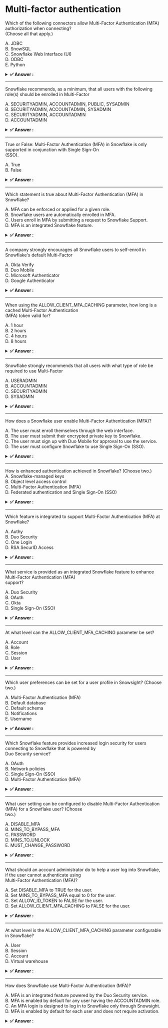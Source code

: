 # Multi-factor authentication                                                                                                                                                                                                                                                                               
Which of the following connectors allow Multi-Factor Authentication (MFA) authorization when connecting?                                                                                                                                                                                                    
(Choose all that apply.)                                                                                                                                                                                                                                                                                    
                                                                                                                                                                                                                                                                                                            
A. JDBC<br>B. SnowSQL<br>C. Snowflake Web Interface (UI)<br>D. ODBC<br>E. Python                                                                                                                                                                                                                            
                                                                                                                                                                                                                                                                                                            
<details>                                                                                                                                                                                                                                                                                                   
<summary><strong>✅ Answer : </strong></summary>                                                                                                                                                                                                                                                            
<strong>A, B, C, D, E</strong>                                                                                                                                                                                                                                                                              
                                                                                                                                                                                                                                                                                                            
The correct answer is ABCDE, meaning all listed connectors – JDBC, SnowSQL, Snowflake Web Interface (UI),                                                                                                                                                                                                   
ODBC, and Python – support Multi-Factor Authentication (MFA) for enhanced security during connection to                                                                                                                                                                                                     
Snowflake. MFA provides an additional layer of security beyond just a username and password, requiring                                                                                                                                                                                                      
users to provide a second verification factor, typically from a mobile app, hardware token, or email. Thisgreatly reduces the risk of unauthorized access due to compromised credentials. Snowflake, as a cloud data                                                                                        
platform, prioritizes security, and therefore, integrates MFA support across all its official client interfaces.                                                                                                                                                                                            
JDBC and ODBC are standard database connectivity technologies, and Snowflake’s implementations of these                                                                                                                                                                                                     
support MFA. SnowSQL, Snowflake’s command-line client, similarly supports MFA. The Snowflake web                                                                                                                                                                                                            
interface, which serves as a browser-based client, also enforces MFA configurations as set in the account.                                                                                                                                                                                                  
Finally, Snowflake's Python connector, which allows programmatic interaction with the platform, is also                                                                                                                                                                                                     
capable of handling MFA. The mechanism for MFA will vary slightly, but the ultimate outcome of requiring                                                                                                                                                                                                    
multiple factors to establish a secure connection remains consistent across all the connectors. This universal                                                                                                                                                                                              
implementation of MFA underscores the platform's commitment to securing data access.                                                                                                                                                                                                                        
Here are authoritative links for further research:                                                                                                                                                                                                                                                          
Snowflake Security Guide - Multi-Factor Authentication: https://docs.snowflake.com/en/userguide/security-mfa.html                                                                                                                                                                                           
Snowflake JDBC Driver: https://docs.snowflake.com/en/developer-guide/jdbc/jdbc.html (Look for connection                                                                                                                                                                                                    
properties related to MFA)                                                                                                                                                                                                                                                                                  
Snowflake ODBC Driver: https://docs.snowflake.com/en/developer-guide/odbc/odbc.html (Look for                                                                                                                                                                                                               
connection properties related to MFA)                                                                                                                                                                                                                                                                       
SnowSQL Guide: https://docs.snowflake.com/en/user-guide/snowsql.html (Look for options related to MFA)                                                                                                                                                                                                      
Snowflake Python Connector: https://docs.snowflake.com/en/developer-guide/python-connector/pythonconnector.html (See examples using MFA)                                                                                                                                                                    
</details>                                                                                                                                                                                                                                                                                                  
                                                                                                                                                                                                                                                                                                            
                                                                                                                                                                                                                                                                                                            
---                                                                                                                                                                                                                                                                                                         
Snowflake recommends, as a minimum, that all users with the following role(s) should be enrolled in Multi-Factor                                                                                                                                                                                            
                                                                                                                                                                                                                                                                                                            
A. SECURITYADMIN, ACCOUNTADMIN, PUBLIC, SYSADMIN<br>B. SECURITYADMIN, ACCOUNTADMIN, SYSADMIN<br>C. SECURITYADMIN, ACCOUNTADMIN<br>D. ACCOUNTADMIN                                                                                                                                                           
                                                                                                                                                                                                                                                                                                            
<details>                                                                                                                                                                                                                                                                                                   
<summary><strong>✅ Answer : </strong></summary>                                                                                                                                                                                                                                                            
<strong>D</strong>                                                                                                                                                                                                                                                                                          
                                                                                                                                                                                                                                                                                                            
The correct answer is D, ACCOUNTADMIN. Snowflake, like most cloud platforms, emphasizes securing                                                                                                                                                                                                            
privileged access. The ACCOUNTADMIN role in Snowflake is the most powerful, possessing complete control                                                                                                                                                                                                     
over the entire account, including user management, resource provisioning, and data access policies.                                                                                                                                                                                                        
Therefore, implementing Multi-Factor Authentication (MFA) for users with this role is crucial to safeguard                                                                                                                                                                                                  
against unauthorized access and potential compromise. It serves as a critical additional layer of security                                                                                                                                                                                                  
beyond just a username and password, requiring a secondary verification method such as a mobile app code,                                                                                                                                                                                                   
significantly reducing the risk of account breaches. While roles like SECURITYADMIN and SYSADMIN also                                                                                                                                                                                                       
have high privileges, the ACCOUNTADMIN role’s overarching control makes its protection the utmost priority.                                                                                                                                                                                                 
Mandating MFA for ACCOUNTADMIN aligns with best practices in cloud security, reinforcing the principle of                                                                                                                                                                                                   
least privilege and limiting the blast radius of a potential compromise. While MFA is beneficial for all users, its                                                                                                                                                                                         
necessity for the ACCOUNTADMIN role is non-negotiable, considering the significant impact a breach could                                                                                                                                                                                                    
have.                                                                                                                                                                                                                                                                                                       
Further reading:                                                                                                                                                                                                                                                                                            
Snowflake Documentation on Multi-Factor Authentication                                                                                                                                                                                                                                                      
Snowflake Documentation on Access Control                                                                                                                                                                                                                                                                   
</details>                                                                                                                                                                                                                                                                                                  
                                                                                                                                                                                                                                                                                                            
                                                                                                                                                                                                                                                                                                            
---                                                                                                                                                                                                                                                                                                         
True or False: Multi-Factor Authentication (MFA) in Snowflake is only supported in conjunction with Single Sign-On                                                                                                                                                                                          
(SSO).                                                                                                                                                                                                                                                                                                      
                                                                                                                                                                                                                                                                                                            
A. True<br>B. False                                                                                                                                                                                                                                                                                         
                                                                                                                                                                                                                                                                                                            
<details>                                                                                                                                                                                                                                                                                                   
<summary><strong>✅ Answer : </strong></summary>                                                                                                                                                                                                                                                            
<strong>B</strong>                                                                                                                                                                                                                                                                                          
                                                                                                                                                                                                                                                                                                            
The statement that MFA in Snowflake is only supported with SSO is false. Snowflake natively supports MFA                                                                                                                                                                                                    
independent of SSO. While SSO provides centralized authentication and can leverage MFA solutions,                                                                                                                                                                                                           
Snowflake's own MFA implementation works directly within the Snowflake platform. Users can enable MFA                                                                                                                                                                                                       
using methods like Google Authenticator or Duo Mobile without configuring SSO.                                                                                                                                                                                                                              
Snowflake's built-in MFA is a security feature that enhances user authentication by requiring users to provide                                                                                                                                                                                              
an additional verification factor besides their password. This added layer of protection mitigates the risk of                                                                                                                                                                                              
unauthorized access due to compromised credentials. This native MFA implementation uses time-based, onetime passwords (TOTP) generated by an authenticator app.                                                                                                                                             
SSO is a different authentication mechanism that allows users to access multiple applications with a single                                                                                                                                                                                                 
set of credentials. Integrating Snowflake with an SSO provider can streamline login processes and centralize                                                                                                                                                                                                
user management. While SSO can be configured to enforce MFA through the SSO provider, it's not a                                                                                                                                                                                                            
prerequisite for using MFA in Snowflake. Snowflake's own MFA capabilities can function without SSO,                                                                                                                                                                                                         
providing a separate means of enhanced security.                                                                                                                                                                                                                                                            
Therefore, the independence of Snowflake's native MFA from SSO configurations is a crucial point to                                                                                                                                                                                                         
understand. Organizations can choose to implement MFA using either Snowflake's built-in feature or through                                                                                                                                                                                                  
their SSO provider, or even both for layered security, depending on their specific security requirements and                                                                                                                                                                                                
infrastructure.                                                                                                                                                                                                                                                                                             
Further details can be found in Snowflake's official documentation on authentication and security features:                                                                                                                                                                                                 
Snowflake Documentation: Multi-Factor Authentication (MFA)                                                                                                                                                                                                                                                  
Snowflake Documentation: SSO with Snowflake                                                                                                                                                                                                                                                                 
</details>                                                                                                                                                                                                                                                                                                  
                                                                                                                                                                                                                                                                                                            
                                                                                                                                                                                                                                                                                                            
---                                                                                                                                                                                                                                                                                                         
Which statement is true about Multi-Factor Authentication (MFA) in Snowflake?                                                                                                                                                                                                                               
                                                                                                                                                                                                                                                                                                            
A. MFA can be enforced or applied for a given role.<br>B. Snowflake users are automatically enrolled in MFA.<br>C. Users enroll in MFA by submitting a request to Snowflake Support.<br>D. MFA is an integrated Snowflake feature.                                                                          
                                                                                                                                                                                                                                                                                                            
<details>                                                                                                                                                                                                                                                                                                   
<summary><strong>✅ Answer : </strong></summary>                                                                                                                                                                                                                                                            
<strong>D</strong>                                                                                                                                                                                                                                                                                          
                                                                                                                                                                                                                                                                                                            
The correct answer is D. MFA is an integrated Snowflake feature. This is because Snowflake directly                                                                                                                                                                                                         
provides the functionality for Multi-Factor Authentication within its platform. This means it's not an external                                                                                                                                                                                             
service but a built-in capability. Snowflake accounts and user management handles the implementation and                                                                                                                                                                                                    
management of MFA. Option A is incorrect because MFA is not applied to roles, but rather to individual users.                                                                                                                                                                                               
Option B is incorrect since users are not automatically enrolled in MFA by default; they must be enabled,                                                                                                                                                                                                   
usually by an account administrator. Option C is incorrect because users manage their MFA settings directly                                                                                                                                                                                                 
within Snowflake, and do not need to submit a support request to Snowflake. This feature enhances security                                                                                                                                                                                                  
by requiring users to provide multiple verification factors in addition to a username and password. Typical                                                                                                                                                                                                 
MFA methods include email codes, authenticator apps, or physical security keys. By integrating MFA,                                                                                                                                                                                                         
Snowflake ensures a more robust and secure access control mechanism, aligning with industry best practices                                                                                                                                                                                                  
for protecting sensitive data in cloud environments. This reduces the risk of unauthorized access from                                                                                                                                                                                                      
compromised credentials. For additional information, please consult the official Snowflake documentation on                                                                                                                                                                                                 
Multi-Factor Authentication: https://docs.snowflake.com/en/user-guide/security-mfa                                                                                                                                                                                                                          
</details>                                                                                                                                                                                                                                                                                                  
                                                                                                                                                                                                                                                                                                            
                                                                                                                                                                                                                                                                                                            
---                                                                                                                                                                                                                                                                                                         
A company strongly encourages all Snowflake users to self-enroll in Snowflake's default Multi-Factor                                                                                                                                                                                                        
                                                                                                                                                                                                                                                                                                            
A. Okta Verify<br>B. Duo Mobile<br>C. Microsoft Authenticator<br>D. Google Authenticator                                                                                                                                                                                                                    
                                                                                                                                                                                                                                                                                                            
<details>                                                                                                                                                                                                                                                                                                   
<summary><strong>✅ Answer : </strong></summary>                                                                                                                                                                                                                                                            
<strong>B</strong>                                                                                                                                                                                                                                                                                          
                                                                                                                                                                                                                                                                                                            
The correct answer is B. Duo Mobile. Snowflake's default Multi-Factor Authentication (MFA) service relies on                                                                                                                                                                                                
the Duo Security platform for its implementation. This means users, who choose to enroll in MFA, will need to                                                                                                                                                                                               
install the Duo Mobile application on their devices (smartphones or tablets). Duo Mobile is a free application                                                                                                                                                                                              
provided by Cisco (owner of Duo Security) that generates time-based one-time passcodes, which are required,                                                                                                                                                                                                 
in addition to the user's password, to successfully authenticate to Snowflake. While other authenticator                                                                                                                                                                                                    
applications like Okta Verify, Microsoft Authenticator, and Google Authenticator are also popular for MFA                                                                                                                                                                                                   
implementations, Snowflake specifically integrates with Duo Mobile for its default MFA setup. This                                                                                                                                                                                                          
integration ensures seamless authentication following the organization's encouragement for users to selfenroll. Therefore, even though the other options are valid MFA tools, only Duo Mobile is specifically relevant                                                                                      
for Snowflake's default MFA service configuration. This is important as other apps may not support the                                                                                                                                                                                                      
specific protocols or keys being used by Snowflake. It's crucial to follow official documentation regarding                                                                                                                                                                                                 
authentication methods to be successful.                                                                                                                                                                                                                                                                    
Authoritative Link:                                                                                                                                                                                                                                                                                         
Snowflake Documentation on MFA: https://docs.snowflake.com/en/user-guide/security-mfa (Specifically,                                                                                                                                                                                                        
this page notes: "Snowflake recommends using Duo for multi-factor authentication...")                                                                                                                                                                                                                       
Duo Mobile Documentation: https://duo.com/product/multi-factor-authentication-mfa/duo-mobile                                                                                                                                                                                                                
</details>                                                                                                                                                                                                                                                                                                  
                                                                                                                                                                                                                                                                                                            
                                                                                                                                                                                                                                                                                                            
---                                                                                                                                                                                                                                                                                                         
When using the ALLOW_CLIENT_MFA_CACHING parameter, how long is a cached Multi-Factor Authentication                                                                                                                                                                                                         
(MFA) token valid for?                                                                                                                                                                                                                                                                                      
                                                                                                                                                                                                                                                                                                            
A. 1 hour<br>B. 2 hours<br>C. 4 hours<br>D. 8 hours                                                                                                                                                                                                                                                         
                                                                                                                                                                                                                                                                                                            
<details>                                                                                                                                                                                                                                                                                                   
<summary><strong>✅ Answer : </strong></summary>                                                                                                                                                                                                                                                            
<strong>C</strong>                                                                                                                                                                                                                                                                                          
                                                                                                                                                                                                                                                                                                            
The correct answer is C, 4 hours. When the ALLOW_CLIENT_MFA_CACHING parameter is enabled in                                                                                                                                                                                                                 
Snowflake, it allows clients to cache Multi-Factor Authentication (MFA) tokens, reducing the frequency of                                                                                                                                                                                                   
MFA challenges. This caching mechanism is crucial for improving user experience and streamlining                                                                                                                                                                                                            
authentication processes, especially for frequently accessing users. The cached token's validity period is                                                                                                                                                                                                  
fixed and set to 4 hours. After this duration, the client must undergo a new MFA challenge to generate a fresh                                                                                                                                                                                              
token. This time-limited approach is a security best practice that balances convenience with the need to                                                                                                                                                                                                    
periodically re-validate user identity, minimizing the risk of unauthorized access using a compromised token.                                                                                                                                                                                               
Longer caching periods could increase the vulnerability window, while shorter ones might negate the benefits                                                                                                                                                                                                
of token caching. The 4-hour window offers a pragmatic compromise. It's essential to understand that this                                                                                                                                                                                                   
parameter applies to client-side caching, meaning the user's application or tool handles the token storage and                                                                                                                                                                                              
re-use within the established time frame. The server-side component manages the actual authentication and                                                                                                                                                                                                   
token verification processes. To further investigate, consult the official Snowflake documentation:                                                                                                                                                                                                         
https://docs.snowflake.com/en/sql-reference/parameters#allow-client-mfa-caching and                                                                                                                                                                                                                         
https://docs.snowflake.com/en/user-guide/security-mfa#caching-options.                                                                                                                                                                                                                                      
</details>                                                                                                                                                                                                                                                                                                  
                                                                                                                                                                                                                                                                                                            
                                                                                                                                                                                                                                                                                                            
---                                                                                                                                                                                                                                                                                                         
Snowflake strongly recommends that all users with what type of role be required to use Multi-Factor                                                                                                                                                                                                         
                                                                                                                                                                                                                                                                                                            
A. USERADMIN<br>B. ACCOUNTADMIN<br>C. SECURITYADMIN<br>D. SYSADMIN                                                                                                                                                                                                                                          
                                                                                                                                                                                                                                                                                                            
<details>                                                                                                                                                                                                                                                                                                   
<summary><strong>✅ Answer : </strong></summary>                                                                                                                                                                                                                                                            
<strong>B</strong>                                                                                                                                                                                                                                                                                          
                                                                                                                                                                                                                                                                                                            
The correct answer is B. ACCOUNTADMIN. Here's why:                                                                                                                                                                                                                                                          
The ACCOUNTADMIN role in Snowflake possesses the highest level of privileges within an organization's                                                                                                                                                                                                       
Snowflake account. This role controls all other roles and grants access to virtually every aspect of the                                                                                                                                                                                                    
Snowflake environment, including billing, data access, and security settings. A compromised                                                                                                                                                                                                                 
ACCOUNTADMIN account could lead to catastrophic consequences, including unauthorized access to                                                                                                                                                                                                              
sensitive data, data exfiltration, and complete control of the Snowflake environment. Multi-Factor                                                                                                                                                                                                          
Authentication (MFA) adds a crucial layer of security by requiring users to provide multiple verification factors                                                                                                                                                                                           
(something they know, something they have, or something they are) before granting access. Requiring MFA                                                                                                                                                                                                     
for the ACCOUNTADMIN role mitigates the risk of unauthorized access due to compromised passwords or                                                                                                                                                                                                         
stolen credentials. While other administrative roles like USERADMIN, SECURITYADMIN, and SYSADMIN are                                                                                                                                                                                                        
important, the ACCOUNTADMIN's unparalleled access makes its security paramount. Protecting this role with                                                                                                                                                                                                   
MFA is a cornerstone of Snowflake's security best practices, minimizing the potential for wide-ranging                                                                                                                                                                                                      
damage. Failing to secure the ACCOUNTADMIN role with MFA leaves the entire Snowflake account extremely                                                                                                                                                                                                      
vulnerable. Employing MFA for ACCOUNTADMIN is a fundamental cloud security principle that aligns with the                                                                                                                                                                                                   
principle of least privilege and defense-in-depth.                                                                                                                                                                                                                                                          
Authoritative link:                                                                                                                                                                                                                                                                                         
Snowflake Documentation - Security Overview: This documentation provides a high-level overview of                                                                                                                                                                                                           
Snowflake security and highlights the importance of securing administrative accounts.                                                                                                                                                                                                                       
Snowflake Documentation - Multi-Factor Authentication: This specific documentation explains how to set up                                                                                                                                                                                                   
and enforce multi-factor authentication for Snowflake users and roles.                                                                                                                                                                                                                                      
</details>                                                                                                                                                                                                                                                                                                  
                                                                                                                                                                                                                                                                                                            
                                                                                                                                                                                                                                                                                                            
---                                                                                                                                                                                                                                                                                                         
How does a Snowflake user enable Multi-Factor Authentication (MFA)?                                                                                                                                                                                                                                         
                                                                                                                                                                                                                                                                                                            
A. The user must enroll themselves through the web interface.<br>B. The user must submit their encrypted private key to Snowflake.<br>C. The user must sign up with Duo Mobile for approval to use the service.<br>D. The user must configure Snowflake to use Single Sign-On (SSO).                        
                                                                                                                                                                                                                                                                                                            
<details>                                                                                                                                                                                                                                                                                                   
<summary><strong>✅ Answer : </strong></summary>                                                                                                                                                                                                                                                            
<strong>A</strong>                                                                                                                                                                                                                                                                                          
                                                                                                                                                                                                                                                                                                            
The correct answer is A. The user must enroll themselves through the web interface. Snowflake employs a                                                                                                                                                                                                     
user-centric approach to MFA enrollment. Users directly manage their security settings, enhancing personal                                                                                                                                                                                                  
control and reducing administrative overhead. This self-service model aligns with cloud computing's emphasis                                                                                                                                                                                                
on user empowerment. Users navigate to their profile settings within the Snowflake web interface and follow                                                                                                                                                                                                 
a guided process to enable MFA, typically involving scanning a QR code with an authenticator app like Google                                                                                                                                                                                                
Authenticator or Microsoft Authenticator. This enrollment procedure doesn't involve sharing private keys (as                                                                                                                                                                                                
suggested in option B), which would present a significant security vulnerability. Option C, requiring Duo                                                                                                                                                                                                   
Mobile, is incorrect as Snowflake supports various authenticator apps, not just Duo. Option D relates to Single                                                                                                                                                                                             
Sign-On (SSO), which is an alternative to password-based authentication and is not directly linked to enabling                                                                                                                                                                                              
MFA. MFA adds an extra layer of security on top of the initial login method. Enabling MFA through the web                                                                                                                                                                                                   
interface allows Snowflake to securely verify the user’s identity across different devices, preventing                                                                                                                                                                                                      
unauthorized access in case of credential compromise, reinforcing the principle of least privilege. By                                                                                                                                                                                                      
empowering users to manage their MFA, Snowflake reduces the burden on administrators and promotes a                                                                                                                                                                                                         
more secure cloud environment.                                                                                                                                                                                                                                                                              
Authoritative Links:                                                                                                                                                                                                                                                                                        
Snowflake Documentation - MFA Overview: https://docs.snowflake.com/en/user-guide/security-mfa.html                                                                                                                                                                                                          
Snowflake Documentation - Managing Your User Profile: https://docs.snowflake.com/en/user-guide/uimanage-profile.html                                                                                                                                                                                        
</details>                                                                                                                                                                                                                                                                                                  
                                                                                                                                                                                                                                                                                                            
                                                                                                                                                                                                                                                                                                            
---                                                                                                                                                                                                                                                                                                         
How is enhanced authentication achieved in Snowflake? (Choose two.)                                                                                                                                                                                                                                         
A. Snowflake-managed keys<br>B. Object level access control<br>C. Multi-Factor Authentication (MFA)<br>D. Federated authentication and Single Sign-On (SSO)                                                                                                                                                 
                                                                                                                                                                                                                                                                                                            
<details>                                                                                                                                                                                                                                                                                                   
<summary><strong>✅ Answer : </strong></summary>                                                                                                                                                                                                                                                            
<strong>C, D</strong>                                                                                                                                                                                                                                                                                       
                                                                                                                                                                                                                                                                                                            
Enhanced authentication in Snowflake focuses on strengthening the process of verifying a user's identity                                                                                                                                                                                                    
beyond basic username and password combinations. Multi-Factor Authentication (MFA), option C,                                                                                                                                                                                                               
accomplishes this by requiring users to provide multiple forms of verification, such as a password and a code                                                                                                                                                                                               
from an authenticator app. This significantly reduces the risk of unauthorized access resulting from                                                                                                                                                                                                        
compromised credentials. Federated authentication and Single Sign-On (SSO), option D, enhance security by                                                                                                                                                                                                   
delegating authentication to a trusted identity provider (IdP). This allows users to log in to Snowflake using                                                                                                                                                                                              
their existing organizational credentials, centralizing identity management and improving user experience                                                                                                                                                                                                   
while also improving security by allowing for enforcement of policies at the identity provider level. Snowflakemanaged keys (A) are primarily for data encryption, not user authentication. Object-level access control (B)                                                                                 
governs what users can do after they've authenticated, not the authentication process itself. Thus, only MFA                                                                                                                                                                                                
and Federated authentication/SSO directly address and enhance the initial login authentication process.                                                                                                                                                                                                     
Enhanced authentication methods are vital in cloud security as they mitigate threats such as phishing and                                                                                                                                                                                                   
credential stuffing attacks that aim to exploit basic authentication systems. Implementing MFA and SSO align                                                                                                                                                                                                
with best practices for modern security in cloud platforms by adding layers of security beyond passwords and                                                                                                                                                                                                
promoting a principle of least privilege.                                                                                                                                                                                                                                                                   
Authoritative links for further research:                                                                                                                                                                                                                                                                   
Snowflake Documentation on MFA: https://docs.snowflake.com/en/user-guide/security-mfa                                                                                                                                                                                                                       
Snowflake Documentation on Federated Authentication and SSO: https://docs.snowflake.com/en/userguide/security-fed-auth                                                                                                                                                                                      
OWASP on Multi-Factor Authentication: https://owasp.org/www-project-top-ten/ (Search for MFA                                                                                                                                                                                                                
recommendations)                                                                                                                                                                                                                                                                                            
</details>                                                                                                                                                                                                                                                                                                  
                                                                                                                                                                                                                                                                                                            
                                                                                                                                                                                                                                                                                                            
---                                                                                                                                                                                                                                                                                                         
Which feature is integrated to support Multi-Factor Authentication (MFA) at Snowflake?                                                                                                                                                                                                                      
                                                                                                                                                                                                                                                                                                            
A. Authy<br>B. Duo Security<br>C. One Login<br>D. RSA SecurID Access                                                                                                                                                                                                                                        
                                                                                                                                                                                                                                                                                                            
<details>                                                                                                                                                                                                                                                                                                   
<summary><strong>✅ Answer : </strong></summary>                                                                                                                                                                                                                                                            
<strong>B</strong>                                                                                                                                                                                                                                                                                          
                                                                                                                                                                                                                                                                                                            
The correct answer is B, Duo Security. Snowflake directly integrates with Duo Security for Multi-Factor                                                                                                                                                                                                     
Authentication (MFA). MFA is a security measure that requires users to provide multiple forms of verification                                                                                                                                                                                               
to gain access to a system, significantly reducing the risk of unauthorized access due to compromised                                                                                                                                                                                                       
passwords. Duo Security provides a widely used and trusted platform for implementing MFA through various                                                                                                                                                                                                    
methods such as push notifications, passcodes, and hardware tokens. Snowflake's integration with Duo allows                                                                                                                                                                                                 
organizations to leverage this robust MFA solution, enhancing the security posture of their data within the                                                                                                                                                                                                 
platform. While options like Authy, OneLogin, and RSA SecurID Access are all MFA solutions, Snowflake                                                                                                                                                                                                       
specifically integrates with Duo. This integration simplifies the implementation of MFA for Snowflake users                                                                                                                                                                                                 
and centralizes identity and access management, making it easier for organizations to manage their security                                                                                                                                                                                                 
controls. Snowflake’s documentation explicitly outlines and supports the use of Duo Security for MFA. Using                                                                                                                                                                                                 
a third-party MFA service, such as Duo, is a common practice within cloud computing, allowing organizations                                                                                                                                                                                                 
to choose best-of-breed solutions and avoid the need to develop similar features in-house. The integration                                                                                                                                                                                                  
ensures that access to the Snowflake environment is protected by a strong second layer of security.                                                                                                                                                                                                         
Authoritative Links:                                                                                                                                                                                                                                                                                        
Snowflake Documentation on Duo Security MFA                                                                                                                                                                                                                                                                 
Duo Security Website                                                                                                                                                                                                                                                                                        
</details>                                                                                                                                                                                                                                                                                                  
                                                                                                                                                                                                                                                                                                            
                                                                                                                                                                                                                                                                                                            
---                                                                                                                                                                                                                                                                                                         
What service is provided as an integrated Snowflake feature to enhance Multi-Factor Authentication (MFA)                                                                                                                                                                                                    
support?                                                                                                                                                                                                                                                                                                    
                                                                                                                                                                                                                                                                                                            
A. Duo Security<br>B. OAuth<br>C. Okta<br>D. Single Sign-On (SSO)                                                                                                                                                                                                                                           
                                                                                                                                                                                                                                                                                                            
<details>                                                                                                                                                                                                                                                                                                   
<summary><strong>✅ Answer : </strong></summary>                                                                                                                                                                                                                                                            
<strong>A</strong>                                                                                                                                                                                                                                                                                          
                                                                                                                                                                                                                                                                                                            
The correct answer is A, Duo Security. Snowflake integrates directly with Duo Security as a builtin feature to provide enhanced MFA. While Snowflake supports various identity providers for                                                                                                                
authentication, including those that use OAuth, Okta, and SSO protocols, Duo is specifically                                                                                                                                                                                                                
incorporated as an integrated MFA solution, not just as an external provider. This integration                                                                                                                                                                                                              
means that Duo’s MFA capabilities are tightly woven into the Snowflake platform’s security                                                                                                                                                                                                                  
framework, providing a more seamless user experience compared to generic SSO or OAuth flows.                                                                                                                                                                                                                
Users can enable Duo to require secondary authentication through push notifications, passcodes,                                                                                                                                                                                                             
or other methods, adding a critical security layer against unauthorized access. Duo Security's                                                                                                                                                                                                              
focus is on providing robust multi-factor authentication. Therefore, while the other options are                                                                                                                                                                                                            
important concepts in identity management and may be leveraged by Snowflake, Duo's direct                                                                                                                                                                                                                   
integration and focus on MFA make it the correct choice. The integration allows for direct                                                                                                                                                                                                                  
enforcement of MFA policies within Snowflake and leverages Duo’s security infrastructure.                                                                                                                                                                                                                   
Further research:                                                                                                                                                                                                                                                                                           
Snowflake Security Overview                                                                                                                                                                                                                                                                                 
Snowflake Multi-Factor Authentication                                                                                                                                                                                                                                                                       
Duo Security and Snowflake                                                                                                                                                                                                                                                                                  
</details>                                                                                                                                                                                                                                                                                                  
                                                                                                                                                                                                                                                                                                            
                                                                                                                                                                                                                                                                                                            
---                                                                                                                                                                                                                                                                                                         
At what level can the ALLOW_CLIENT_MFA_CACHING parameter be set?                                                                                                                                                                                                                                            
                                                                                                                                                                                                                                                                                                            
A. Account<br>B. Role<br>C. Session<br>D. User                                                                                                                                                                                                                                                              
                                                                                                                                                                                                                                                                                                            
<details>                                                                                                                                                                                                                                                                                                   
<summary><strong>✅ Answer : </strong></summary>                                                                                                                                                                                                                                                            
<strong>A</strong>                                                                                                                                                                                                                                                                                          
                                                                                                                                                                                                                                                                                                            
The ALLOW_CLIENT_MFA_CACHING parameter in Snowflake controls whether a client                                                                                                                                                                                                                               
application can cache multi-factor authentication (MFA) tokens. This parameter determines the                                                                                                                                                                                                               
scope of MFA caching and impacts the security posture of the Snowflake environment. According                                                                                                                                                                                                               
to Snowflake documentation, this parameter can be set at the account level only. Setting it at the                                                                                                                                                                                                          
account level means this configuration applies to all users and roles within the account. This                                                                                                                                                                                                              
reflects a top-down administrative approach, ensuring consistent security policies across the                                                                                                                                                                                                               
entire Snowflake deployment.                                                                                                                                                                                                                                                                                
Options B (Role), C (Session), and D (User) are incorrect. While roles and users are crucial within                                                                                                                                                                                                         
Snowflake's access control system, they are not the levels where the global MFA caching                                                                                                                                                                                                                     
behavior is configured. Session parameters influence settings within individual user sessions, but                                                                                                                                                                                                          
not the overarching MFA caching behavior. Account parameters are global settings that impact                                                                                                                                                                                                                
the entire deployment, as account settings determine security posture. The                                                                                                                                                                                                                                  
ALLOW_CLIENT_MFA_CACHING parameter is inherently tied to the account’s security                                                                                                                                                                                                                             
configuration because caching behavior has wider implications than a single session or user. This                                                                                                                                                                                                           
design choice reflects the broader security concerns associated with potentially persistent MFA                                                                                                                                                                                                             
tokens and the need for centralized administration of such configurations.                                                                                                                                                                                                                                  
Authoritative links:                                                                                                                                                                                                                                                                                        
Snowflake Documentation on ALLOW_CLIENT_MFA_CACHING:                                                                                                                                                                                                                                                        
https://docs.snowflake.com/en/sql-reference/parameters#allow_client_mfa_cachingSnowflake Account Parameters Documentation: https://docs.snowflake.com/en/sqlreference/parameters#account-parameters                                                                                                         
</details>                                                                                                                                                                                                                                                                                                  
                                                                                                                                                                                                                                                                                                            
                                                                                                                                                                                                                                                                                                            
---                                                                                                                                                                                                                                                                                                         
Which user preferences can be set for a user profile in Snowsight? (Choose two.)                                                                                                                                                                                                                            
                                                                                                                                                                                                                                                                                                            
A. Multi-Factor Authentication (MFA)<br>B. Default database<br>C. Default schema<br>D. Notifications<br>E. Username                                                                                                                                                                                         
                                                                                                                                                                                                                                                                                                            
<details>                                                                                                                                                                                                                                                                                                   
<summary><strong>✅ Answer : </strong></summary>                                                                                                                                                                                                                                                            
<strong>A, D</strong>                                                                                                                                                                                                                                                                                       
                                                                                                                                                                                                                                                                                                            
The correct answer is A and D. User preferences in Snowsight, Snowflake's web interface, allow                                                                                                                                                                                                              
individual users to customize their experience. Option A, Multi-Factor Authentication (MFA), is asecurity-related preference. Users can configure MFA methods associated with their user profile                                                                                                            
to enhance the security of their access to Snowflake. This is standard practice in cloud security to                                                                                                                                                                                                        
protect user accounts from unauthorized access. Option D, Notifications, enables users to control                                                                                                                                                                                                           
how they receive information about activity related to their account, like query completion or                                                                                                                                                                                                              
failed data loading processes. This helps them stay informed about system events. While                                                                                                                                                                                                                     
databases and schemas are important for data organization, users can set the default role within                                                                                                                                                                                                            
the UI, not the default database and schema. The user’s role will influence which database and                                                                                                                                                                                                              
schemas the user can access. Hence, options B and C are incorrect. Usernames are part of user                                                                                                                                                                                                               
identification and not considered as user preference. Options A and D allow user to personalize                                                                                                                                                                                                             
their profile and access Snowflake more securely and efficiently.                                                                                                                                                                                                                                           
Authoritative Links:                                                                                                                                                                                                                                                                                        
Snowflake Documentation on MFA                                                                                                                                                                                                                                                                              
Snowflake Documentation on Notifications                                                                                                                                                                                                                                                                    
Snowflake Documentation on User Roles                                                                                                                                                                                                                                                                       
</details>                                                                                                                                                                                                                                                                                                  
                                                                                                                                                                                                                                                                                                            
                                                                                                                                                                                                                                                                                                            
---                                                                                                                                                                                                                                                                                                         
Which Snowflake feature provides increased login security for users connecting to Snowflake that is powered by                                                                                                                                                                                              
Duo Security service?                                                                                                                                                                                                                                                                                       
                                                                                                                                                                                                                                                                                                            
A. OAuth<br>B. Network policies<br>C. Single Sign-On (SSO)<br>D. Multi-Factor Authentication (MFA)                                                                                                                                                                                                          
                                                                                                                                                                                                                                                                                                            
<details>                                                                                                                                                                                                                                                                                                   
<summary><strong>✅ Answer : </strong></summary>                                                                                                                                                                                                                                                            
<strong>D</strong>                                                                                                                                                                                                                                                                                          
                                                                                                                                                                                                                                                                                                            
The correct answer is D. Multi-Factor Authentication (MFA). MFA provides an additional                                                                                                                                                                                                                      
layer of security beyond just a username and password by requiring users to verify their                                                                                                                                                                                                                    
identity with multiple factors. This commonly includes something the user knows                                                                                                                                                                                                                             
(password), something the user has (a phone or security key), or something the user is                                                                                                                                                                                                                      
(biometrics). In the context of Snowflake, MFA enhances login security by demanding an                                                                                                                                                                                                                      
extra verification step, making it significantly harder for unauthorized users to gain                                                                                                                                                                                                                      
access even if they have stolen credentials. While Snowflake supports other                                                                                                                                                                                                                                 
authentication methods like OAuth and SSO, these primarily delegate authentication to                                                                                                                                                                                                                       
third-party providers. Network policies control access based on network locations but do                                                                                                                                                                                                                    
not inherently increase login security by requiring multiple authentication factors.                                                                                                                                                                                                                        
Snowflake's integration with Duo Security is a specific implementation of MFA, where                                                                                                                                                                                                                        
Duo acts as the verification mechanism to achieve that second factor. Therefore, MFA,                                                                                                                                                                                                                       
powered by a service such as Duo, is the direct feature that provides increased login                                                                                                                                                                                                                       
security by requiring multiple forms of validation before allowing access to the                                                                                                                                                                                                                            
Snowflake system.                                                                                                                                                                                                                                                                                           
Authoritative links:                                                                                                                                                                                                                                                                                        
Snowflake Documentation on MFA: https://docs.snowflake.com/en/user-guide/securitymfa                                                                                                                                                                                                                        
Duo Security: https://duo.com/                                                                                                                                                                                                                                                                              
</details>                                                                                                                                                                                                                                                                                                  
                                                                                                                                                                                                                                                                                                            
                                                                                                                                                                                                                                                                                                            
---                                                                                                                                                                                                                                                                                                         
What user setting can be configured to disable Multi-Factor Authentication (MFA) for a Snowflake user? (Choose                                                                                                                                                                                              
two.)                                                                                                                                                                                                                                                                                                       
                                                                                                                                                                                                                                                                                                            
A. DISABLE_MFA<br>B. MINS_TO_BYPASS_MFA<br>C. PASSWORD<br>D. MINS_TO_UNLOCK<br>E. MUST_CHANGE_PASSWORD                                                                                                                                                                                                      
                                                                                                                                                                                                                                                                                                            
<details>                                                                                                                                                                                                                                                                                                   
<summary><strong>✅ Answer : </strong></summary>                                                                                                                                                                                                                                                            
<strong>A, B</strong>                                                                                                                                                                                                                                                                                       
                                                                                                                                                                                                                                                                                                            
A. DISABLE_MFA                                                                                                                                                                                                                                                                                              
B. MINS_TO_BYPASS_MFA                                                                                                                                                                                                                                                                                       
A. DISABLE_MFA – This setting directly disables MFA for the user, which is the most                                                                                                                                                                                                                         
obvious choice.                                                                                                                                                                                                                                                                                             
B. MINS_TO_BYPASS_MFA – This setting allows users to bypass MFA for a certain                                                                                                                                                                                                                               
number of minutes after initial authentication. Setting this to a high value can effectively                                                                                                                                                                                                                
disable MFA during that period.                                                                                                                                                                                                                                                                             
</details>                                                                                                                                                                                                                                                                                                  
                                                                                                                                                                                                                                                                                                            
                                                                                                                                                                                                                                                                                                            
---                                                                                                                                                                                                                                                                                                         
What should an account administrator do to help a user log into Snowflake, if the user cannot authenticate using                                                                                                                                                                                            
Multi-Factor Authentication (MFA)?                                                                                                                                                                                                                                                                          
                                                                                                                                                                                                                                                                                                            
A. Set DISABLE_MFA to TRUE for the user.<br>B. Set MINS_TO_BYPASS_MFA equal to 0 for the user.<br>C. Set ALLOW_ID_TOKEN to FALSE for the user.<br>D. Set ALLOW_CLIENT_MFA_CACHING to FALSE for the user.                                                                                                    
                                                                                                                                                                                                                                                                                                            
<details>                                                                                                                                                                                                                                                                                                   
<summary><strong>✅ Answer : </strong></summary>                                                                                                                                                                                                                                                            
<strong>A</strong>                                                                                                                                                                                                                                                                                          
                                                                                                                                                                                                                                                                                                            
Here's a detailed justification for why setting DISABLE_MFA to TRUE for a user is the                                                                                                                                                                                                                       
appropriate action for an account administrator when a user is unable to authenticate                                                                                                                                                                                                                       
using Multi-Factor Authentication (MFA) in Snowflake:                                                                                                                                                                                                                                                       
When a user encounters issues with MFA (e.g., lost device, unable to access                                                                                                                                                                                                                                 
authentication app, technical difficulties), they become locked out of their Snowflake                                                                                                                                                                                                                      
account. The primary goal is to restore access to the user while maintaining security to                                                                                                                                                                                                                    
the greatest extent possible under the circumstances.                                                                                                                                                                                                                                                       
Option A, setting DISABLE_MFA to TRUE for the user, temporarily disables MFA for that                                                                                                                                                                                                                       
specific user. This allows the user to log in using their username and password alone,                                                                                                                                                                                                                      
bypassing the MFA requirement. This provides immediate access, enabling the user to                                                                                                                                                                                                                         
continue working while the MFA issue is resolved separately. The account administrator                                                                                                                                                                                                                      
can then re-enable MFA once the user has regained access to their MFA method or set                                                                                                                                                                                                                         
up a new one.                                                                                                                                                                                                                                                                                               
Options B, C, and D do not directly address the immediate problem of a user being unable                                                                                                                                                                                                                    
to authenticate with MFA.                                                                                                                                                                                                                                                                                   
MINS_TO_BYPASS_MFA (Option B) specifies a period (in minutes) where a user can                                                                                                                                                                                                                              
bypass MFA after successfully authenticating using a trusted device or network. It                                                                                                                                                                                                                          
doesn't disable MFA entirely.                                                                                                                                                                                                                                                                               
ALLOW_ID_TOKEN (Option C) controls whether Snowflake allows authentication using                                                                                                                                                                                                                            
an ID token from an external identity provider (IdP). Disabling this would not help the                                                                                                                                                                                                                     
user gain access using a username/password fallback.                                                                                                                                                                                                                                                        
ALLOW_CLIENT_MFA_CACHING (Option D) specifies whether MFA authentication iscached on the client. If set to false, MFA is performed every login. Disabling client-side                                                                                                                                       
caching increases security but does not solve the problem of a user unable to                                                                                                                                                                                                                               
authenticate in the first place.                                                                                                                                                                                                                                                                            
Therefore, the only option that provides a direct solution to the user being unable to log                                                                                                                                                                                                                  
in due to MFA issues is disabling MFA temporarily. The account administrator should                                                                                                                                                                                                                         
proceed with caution, inform the user about the temporary security posture change, and                                                                                                                                                                                                                      
ensure that MFA is re-enabled as soon as the MFA problem has been resolved. It's also                                                                                                                                                                                                                       
essential to investigate why the user experienced MFA issues in the first place to                                                                                                                                                                                                                          
prevent future lockouts.                                                                                                                                                                                                                                                                                    
Snowflake documentation:                                                                                                                                                                                                                                                                                    
https://docs.snowflake.com/en/user-guide/security-mfa                                                                                                                                                                                                                                                       
https://docs.snowflake.com/en/sql-reference/sql/alter-user#examples (Look at the                                                                                                                                                                                                                            
examples for disabling MFA)                                                                                                                                                                                                                                                                                 
</details>                                                                                                                                                                                                                                                                                                  
                                                                                                                                                                                                                                                                                                            
                                                                                                                                                                                                                                                                                                            
---                                                                                                                                                                                                                                                                                                         
At what level is the ALLOW_CLIENT_MFA_CACHING parameter configurable in Snowflake?                                                                                                                                                                                                                          
                                                                                                                                                                                                                                                                                                            
A. User<br>B. Session<br>C. Account<br>D. Virtual warehouse                                                                                                                                                                                                                                                 
                                                                                                                                                                                                                                                                                                            
<details>                                                                                                                                                                                                                                                                                                   
<summary><strong>✅ Answer : </strong></summary>                                                                                                                                                                                                                                                            
<strong>C</strong>                                                                                                                                                                                                                                                                                          
                                                                                                                                                                                                                                                                                                            
The Correct answer is ["C"]                                                                                                                                                                                                                                                                                 
</details>                                                                                                                                                                                                                                                                                                  
                                                                                                                                                                                                                                                                                                            
                                                                                                                                                                                                                                                                                                            
---                                                                                                                                                                                                                                                                                                         
How does Snowflake use Multi-Factor Authentication (MFA)?                                                                                                                                                                                                                                                   
                                                                                                                                                                                                                                                                                                            
A. MFA is an integrated feature powered by the Duo Security service.<br>B. MFA is enabled by default for any user having the ACCOUNTADMIN role.<br>C. An MFA login is designed to log in to Snowflake only through Snowsight.<br>D. MFA is enabled by default for each user and does not require activation.
                                                                                                                                                                                                                                                                                                            
<details>                                                                                                                                                                                                                                                                                                   
<summary><strong>✅ Answer : </strong></summary>                                                                                                                                                                                                                                                            
<strong>A</strong>                                                                                                                                                                                                                                                                                          
                                                                                                                                                                                                                                                                                                            
The correct answer is A: MFA is an integrated feature powered by the Duo Security                                                                                                                                                                                                                           
service.                                                                                                                                                                                                                                                                                                    
Here's a detailed justification:                                                                                                                                                                                                                                                                            
Snowflake natively integrates with Duo Security to provide Multi-Factor Authentication                                                                                                                                                                                                                      
(MFA). This integration allows Snowflake users to leverage Duo's robust authentication                                                                                                                                                                                                                      
platform to add an extra layer of security to their accounts. When MFA is enabled, users                                                                                                                                                                                                                    
are required to provide an additional verification factor beyond their username and                                                                                                                                                                                                                         
password, such as a code generated by a mobile app (Duo Mobile), a hardware token, or a                                                                                                                                                                                                                     
phone call.                                                                                                                                                                                                                                                                                                 
Option B is incorrect because MFA is not enabled by default for users with the                                                                                                                                                                                                                              
ACCOUNTADMIN role or any other role. It must be explicitly configured and enabled for                                                                                                                                                                                                                       
individual users.                                                                                                                                                                                                                                                                                           
Option C is incorrect because MFA can be used for logging into Snowflake through                                                                                                                                                                                                                            
various interfaces, including Snowsight, the Snowflake CLI (SnowSQL), and other client                                                                                                                                                                                                                      
applications using JDBC/ODBC drivers. It isn't limited to Snowsight.                                                                                                                                                                                                                                        
Option D is incorrect because MFA is not enabled by default for each user. A Snowflake                                                                                                                                                                                                                      
administrator must configure and activate MFA for each user who requires it. Users must                                                                                                                                                                                                                     
also enroll in MFA after it's enabled for their accounts.                                                                                                                                                                                                                                                   
The Duo Security integration provides several benefits, including:                                                                                                                                                                                                                                          
Enhanced Security: MFA significantly reduces the risk of unauthorized access due to                                                                                                                                                                                                                         
compromised credentials.                                                                                                                                                                                                                                                                                    
Compliance: MFA helps organizations meet compliance requirements that mandate                                                                                                                                                                                                                               
strong authentication.                                                                                                                                                                                                                                                                                      
Flexibility: Duo offers a variety of authentication methods, allowing users to choose the                                                                                                                                                                                                                   
option that best suits their needs.                                                                                                                                                                                                                                                                         
Centralized Management: Duo provides a central platform for managing MFA policies                                                                                                                                                                                                                           
and users.                                                                                                                                                                                                                                                                                                  
In summary, Snowflake leverages Duo Security to deliver a comprehensive and flexible                                                                                                                                                                                                                        
MFA solution, ensuring stronger authentication and improved security posture. The                                                                                                                                                                                                                           
integration does not enable it automatically, nor is it restricted to a specific role or                                                                                                                                                                                                                    
interface.                                                                                                                                                                                                                                                                                                  
Authoritative Link:                                                                                                                                                                                                                                                                                         
Snowflake Documentation on MFA: https://docs.snowflake.com/en/user-guide/securitymfa.html                                                                                                                                                                                                                   
</details>                                                                                                                                                                                                                                                                                                  
                                                                                                                                                                                                                                                                                                            
                                                                                                                                                                                                                                                                                                            
